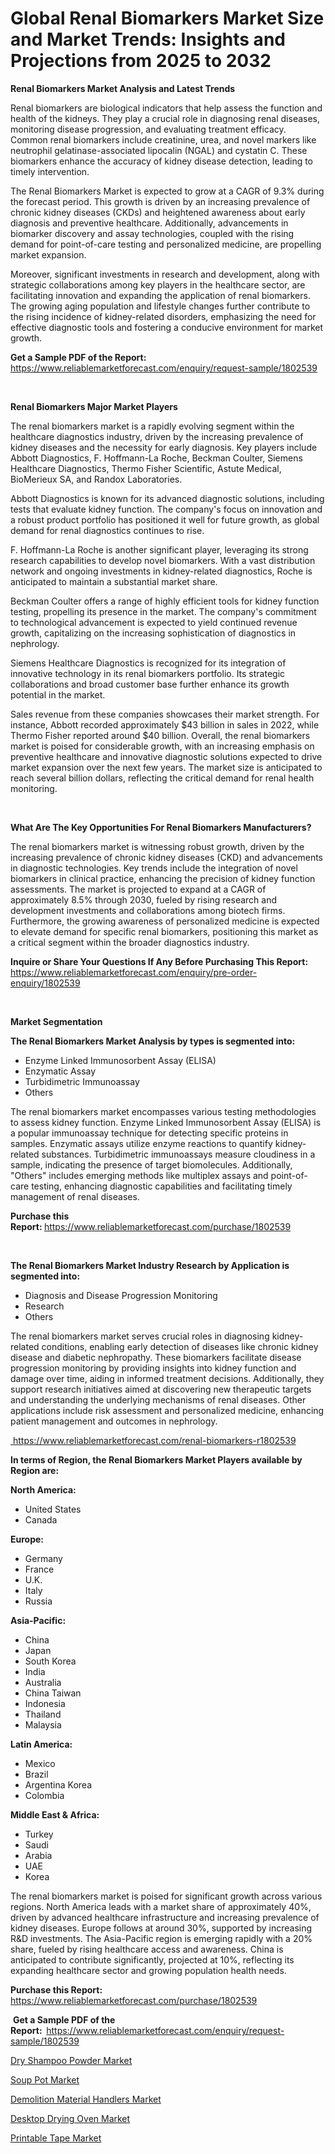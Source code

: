 <p><h1>Global Renal Biomarkers Market Size and Market Trends: Insights and Projections from 2025 to 2032</h1></p><p><strong>Renal Biomarkers Market Analysis and Latest Trends</strong></p>
<p><p>Renal biomarkers are biological indicators that help assess the function and health of the kidneys. They play a crucial role in diagnosing renal diseases, monitoring disease progression, and evaluating treatment efficacy. Common renal biomarkers include creatinine, urea, and novel markers like neutrophil gelatinase-associated lipocalin (NGAL) and cystatin C. These biomarkers enhance the accuracy of kidney disease detection, leading to timely intervention.</p><p>The Renal Biomarkers Market is expected to grow at a CAGR of 9.3% during the forecast period. This growth is driven by an increasing prevalence of chronic kidney diseases (CKDs) and heightened awareness about early diagnosis and preventive healthcare. Additionally, advancements in biomarker discovery and assay technologies, coupled with the rising demand for point-of-care testing and personalized medicine, are propelling market expansion.</p><p>Moreover, significant investments in research and development, along with strategic collaborations among key players in the healthcare sector, are facilitating innovation and expanding the application of renal biomarkers. The growing aging population and lifestyle changes further contribute to the rising incidence of kidney-related disorders, emphasizing the need for effective diagnostic tools and fostering a conducive environment for market growth.</p></p>
<p><strong>Get a Sample PDF of the Report:&nbsp;</strong> <a href="https://www.reliablemarketforecast.com/enquiry/request-sample/1802539?utm_campaign=2011&utm_medium=2&utm_source=Github&utm_content=ia&utm_term=05032025&utm_id=renal-biomarkers">https://www.reliablemarketforecast.com/enquiry/request-sample/1802539</a></p>
<p>&nbsp;</p>
<p><strong>Renal Biomarkers Major Market Players</strong></p>
<p><p>The renal biomarkers market is a rapidly evolving segment within the healthcare diagnostics industry, driven by the increasing prevalence of kidney diseases and the necessity for early diagnosis. Key players include Abbott Diagnostics, F. Hoffmann-La Roche, Beckman Coulter, Siemens Healthcare Diagnostics, Thermo Fisher Scientific, Astute Medical, BioMerieux SA, and Randox Laboratories.</p><p>Abbott Diagnostics is known for its advanced diagnostic solutions, including tests that evaluate kidney function. The company's focus on innovation and a robust product portfolio has positioned it well for future growth, as global demand for renal diagnostics continues to rise.</p><p>F. Hoffmann-La Roche is another significant player, leveraging its strong research capabilities to develop novel biomarkers. With a vast distribution network and ongoing investments in kidney-related diagnostics, Roche is anticipated to maintain a substantial market share.</p><p>Beckman Coulter offers a range of highly efficient tools for kidney function testing, propelling its presence in the market. The company's commitment to technological advancement is expected to yield continued revenue growth, capitalizing on the increasing sophistication of diagnostics in nephrology.</p><p>Siemens Healthcare Diagnostics is recognized for its integration of innovative technology in its renal biomarkers portfolio. Its strategic collaborations and broad customer base further enhance its growth potential in the market.</p><p>Sales revenue from these companies showcases their market strength. For instance, Abbott recorded approximately $43 billion in sales in 2022, while Thermo Fisher reported around $40 billion. Overall, the renal biomarkers market is poised for considerable growth, with an increasing emphasis on preventive healthcare and innovative diagnostic solutions expected to drive market expansion over the next few years. The market size is anticipated to reach several billion dollars, reflecting the critical demand for renal health monitoring.</p></p>
<p>&nbsp;</p>
<p><strong>What Are The Key Opportunities For Renal Biomarkers Manufacturers?</strong></p>
<p><p>The renal biomarkers market is witnessing robust growth, driven by the increasing prevalence of chronic kidney diseases (CKD) and advancements in diagnostic technologies. Key trends include the integration of novel biomarkers in clinical practice, enhancing the precision of kidney function assessments. The market is projected to expand at a CAGR of approximately 8.5% through 2030, fueled by rising research and development investments and collaborations among biotech firms. Furthermore, the growing awareness of personalized medicine is expected to elevate demand for specific renal biomarkers, positioning this market as a critical segment within the broader diagnostics industry.</p></p>
<p><strong>Inquire or Share Your Questions If Any Before Purchasing This Report:</strong> <a href="https://www.reliablemarketforecast.com/enquiry/pre-order-enquiry/1802539?utm_campaign=2011&utm_medium=2&utm_source=Github&utm_content=ia&utm_term=05032025&utm_id=renal-biomarkers">https://www.reliablemarketforecast.com/enquiry/pre-order-enquiry/1802539</a></p>
<p>&nbsp;</p>
<p><strong>Market Segmentation</strong></p>
<p><strong>The Renal Biomarkers Market Analysis by types is segmented into:</strong></p>
<p><ul><li>Enzyme Linked Immunosorbent Assay (ELISA)</li><li>Enzymatic Assay</li><li>Turbidimetric Immunoassay</li><li>Others</li></ul></p>
<p><p>The renal biomarkers market encompasses various testing methodologies to assess kidney function. Enzyme Linked Immunosorbent Assay (ELISA) is a popular immunoassay technique for detecting specific proteins in samples. Enzymatic assays utilize enzyme reactions to quantify kidney-related substances. Turbidimetric immunoassays measure cloudiness in a sample, indicating the presence of target biomolecules. Additionally, "Others" includes emerging methods like multiplex assays and point-of-care testing, enhancing diagnostic capabilities and facilitating timely management of renal diseases.</p></p>
<p><strong>Purchase this Report:&nbsp;</strong><a href="https://www.reliablemarketforecast.com/purchase/1802539?utm_campaign=2011&utm_medium=2&utm_source=Github&utm_content=ia&utm_term=05032025&utm_id=renal-biomarkers">https://www.reliablemarketforecast.com/purchase/1802539</a></p>
<p>&nbsp;</p>
<p><strong>The Renal Biomarkers Market Industry Research by Application is segmented into:</strong></p>
<p><ul><li>Diagnosis and Disease Progression Monitoring</li><li>Research</li><li>Others</li></ul></p>
<p><p>The renal biomarkers market serves crucial roles in diagnosing kidney-related conditions, enabling early detection of diseases like chronic kidney disease and diabetic nephropathy. These biomarkers facilitate disease progression monitoring by providing insights into kidney function and damage over time, aiding in informed treatment decisions. Additionally, they support research initiatives aimed at discovering new therapeutic targets and understanding the underlying mechanisms of renal diseases. Other applications include risk assessment and personalized medicine, enhancing patient management and outcomes in nephrology.</p></p>
<p><a href="https://www.reliablemarketforecast.com/renal-biomarkers-r1802539?utm_campaign=2011&utm_medium=2&utm_source=Github&utm_content=ia&utm_term=05032025&utm_id=renal-biomarkers">&nbsp;https://www.reliablemarketforecast.com/renal-biomarkers-r1802539</a></p>
<p><strong>In terms of Region, the Renal Biomarkers Market Players available by Region are:</strong></p>
<p>
    <p> <strong> North America: </strong>
        <ul>
            <li>United States</li>
            <li>Canada</li>
        </ul>
        </p> 
    <p> <strong> Europe: </strong>
        <ul>
            <li>Germany</li>
            <li>France</li>
            <li>U.K.</li>
            <li>Italy</li>
            <li>Russia</li>
        </ul>
        </p> 
    <p> <strong> Asia-Pacific: </strong>
        <ul>
            <li>China</li>
            <li>Japan</li>
            <li>South Korea</li>
            <li>India</li>
            <li>Australia</li>
            <li>China Taiwan</li>
            <li>Indonesia</li>
            <li>Thailand</li>
            <li>Malaysia</li>
        </ul>
        </p> 
    <p> <strong> Latin America: </strong>
        <ul>
            <li>Mexico</li>
            <li>Brazil</li>
            <li>Argentina Korea</li>
            <li>Colombia</li>
        </ul>
        </p> 
    <p> <strong> Middle East & Africa: </strong>
        <ul>
            <li>Turkey</li>
            <li>Saudi</li>
            <li>Arabia</li>
            <li>UAE</li>
            <li>Korea</li>
        </ul>
    </p>
    </p>
<p><p>The renal biomarkers market is poised for significant growth across various regions. North America leads with a market share of approximately 40%, driven by advanced healthcare infrastructure and increasing prevalence of kidney diseases. Europe follows at around 30%, supported by increasing R&D investments. The Asia-Pacific region is emerging rapidly with a 20% share, fueled by rising healthcare access and awareness. China is anticipated to contribute significantly, projected at 10%, reflecting its expanding healthcare sector and growing population health needs.</p></p>
<p><strong>Purchase this Report: </strong><a href="https://www.reliablemarketforecast.com/purchase/1802539?utm_campaign=2011&utm_medium=2&utm_source=Github&utm_content=ia&utm_term=05032025&utm_id=renal-biomarkers">https://www.reliablemarketforecast.com/purchase/1802539</a></p>
<p>&nbsp;<strong>Get a Sample PDF of the Report:&nbsp;&nbsp;</strong><a href="https://www.reliablemarketforecast.com/enquiry/request-sample/1802539?utm_campaign=2011&utm_medium=2&utm_source=Github&utm_content=ia&utm_term=05032025&utm_id=renal-biomarkers">https://www.reliablemarketforecast.com/enquiry/request-sample/1802539</a></p>
<p><strong></strong></p>
<p><p><a href="https://www.linkedin.com/pulse/projected-growth-revenue-dry-shampoo-powder-market-5-cagr-from-jlu6c?utm_campaign=2011&utm_medium=2&utm_source=Github&utm_content=ia&utm_term=05032025&utm_id=renal-biomarkers">Dry Shampoo Powder Market</a></p><p><a href="https://www.linkedin.com/pulse/soup-pot-value-chain-analysis-from-raw-materials-end-user-applications-yzipe?utm_campaign=2011&utm_medium=2&utm_source=Github&utm_content=ia&utm_term=05032025&utm_id=renal-biomarkers">Soup Pot Market</a></p><p><a href="https://github.com/nagateyisu29/Market-Research-Report-List-1/blob/main/demolition-material-handlers-market.md?utm_campaign=2011&utm_medium=2&utm_source=Github&utm_content=ia&utm_term=05032025&utm_id=renal-biomarkers">Demolition Material Handlers Market</a></p><p><a href="https://github.com/guzasbahsas/Market-Research-Report-List-1/blob/main/desktop-drying-oven-market.md?utm_campaign=2011&utm_medium=2&utm_source=Github&utm_content=ia&utm_term=05032025&utm_id=renal-biomarkers">Desktop Drying Oven Market</a></p><p><a href="https://www.linkedin.com/pulse/printable-tape-market-scope-provide-valuable-information-historical-i1ile?utm_campaign=2011&utm_medium=2&utm_source=Github&utm_content=ia&utm_term=05032025&utm_id=renal-biomarkers">Printable Tape Market</a></p></p>